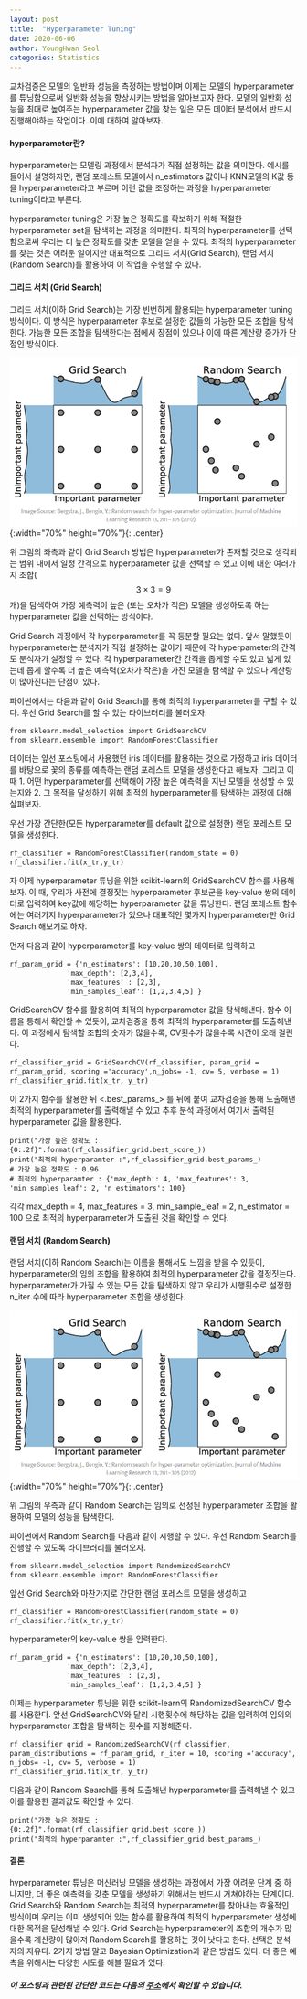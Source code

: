 ```yaml
---
layout: post
title:  "Hyperparameter Tuning"
date: 2020-06-06
author: YoungHwan Seol
categories: Statistics
---
```


교차검증은 모델의 일반화 성능을 측정하는 방법이며 이제는 모델의 hyperparameter를 튜닝함으로써 일반화 성능을 향상시키는 방법을 알아보고자 한다. 모델의 일반화 성능을 최대로 높여주는 hyperparameter 값을 찾는 일은 모든 데이터 분석에서 반드시 진행해야하는 작업이다. 이에 대하여 알아보자.

#### hyperparameter란?

hyperparameter는 모델링 과정에서 분석자가 직접 설정하는 값을 의미한다. 예시를 들어서 설명하자면, 랜덤 포레스트 모델에서 n_estimators 값이나 KNN모델의 K값 등을 hyperparameter라고 부르며 이런 값을 조정하는 과정을 hyperparameter tuning이라고 부른다.

hyperparameter tuning은 가장 높은 정확도를 확보하기 위해 적절한 hyperparameter set을 탐색하는 과정을 의미한다. 최적의 hyperparameter를 선택함으로써 우리는 더 높은 정확도를 갖춘 모델을 얻을 수 있다. 최적의 hyperparameter를 찾는 것은 어려운 일이지만 대표적으로 그리드 서치(Grid Search), 랜덤 서치(Random Search)를 활용하여 이 작업을 수행할 수 있다.

#### 그리드 서치 (Grid Search)

그리드 서치(이하 Grid Search)는 가장 빈번하게 활용되는 hyperparameter tuning 방식이다. 이 방식은 hyperparameter 후보로 설정한 값들의 가능한 모든 조합을 탐색한다. 가능한 모든 조합을 탐색한다는 점에서 장점이 있으나 이에 따른 계산량 증가가 단점인 방식이다.

![GSCV](https://github.com/seolbluewings/seolbluewings.github.io/blob/master/assets/gridsearch.PNG?raw=true){:width="70%" height="70%"}{: .center}

위 그림의 좌측과 같이 Grid Search 방법은 hyperparameter가 존재할 것으로 생각되는 범위 내에서 일정 간격으로 hyperparameter 값을 선택할 수 있고 이에 대한 여러가지 조합($$3\times 3 = 9$$개)을 탐색하여 가장 예측력이 높은 (또는 오차가 적은) 모델을 생성하도록 하는 hyperparameter 값을 선택하는 방식이다.

Grid Search 과정에서 각 hyperparameter를 꼭 등분할 필요는 없다. 앞서 말했듯이 hyperparameter는 분석자가 직접 설정하는 값이기 때문에 각 hyperpameter의 간격도 분석자가 설정할 수 있다. 각 hyperparameter간 간격을 좁게할 수도 있고 넓게 있는데 좁게 할수록 더 높은 예측력(오차가 작은)을 가진 모델을 탐색할 수 있으나 계산량이 많아진다는 단점이 있다.

파이썬에서는 다음과 같이 Grid Search를 통해 최적의 hyperparameter를 구할 수 있다. 우선 Grid Search를 할 수 있는 라이브러리를 불러오자.
~~~
from sklearn.model_selection import GridSearchCV
from sklearn.ensemble import RandomForestClassifier
~~~

데이터는 앞선 포스팅에서 사용했던 iris 데이터를 활용하는 것으로 가정하고 iris 데이터를 바탕으로 꽃의 종류를 예측하는 랜덤 포레스트 모델을 생성한다고 해보자. 그리고 이 때 1. 어떤 hyperparameter를 선택해야 가장 높은 예측력을 지닌 모델을 생성할 수 있는지와 2. 그 목적을 달성하기 위해 최적의 hyperparameter를 탐색하는 과정에 대해 살펴보자.

우선 가장 간단한(모든 hyperparameter를 default 값으로 설정한) 랜덤 포레스트 모델을 생성한다.

~~~
rf_classifier = RandomForestClassifier(random_state = 0)
rf_classifier.fit(x_tr,y_tr)
~~~

자 이제 hyperparameter 튜닝을 위한 scikit-learn의 GridSearchCV 함수를 사용해보자. 이 때, 우리가 사전에 결정짓는 hyperparameter 후보군을 key-value 쌍의 데이터로 입력하여 key값에 해당하는 hyperparameter 값을 튜닝한다. 랜덤 포레스트 함수에는 여러가지 hyperparameter가 있으나 대표적인 몇가지 hyperparameter만 Grid Search 해보기로 하자.

먼저 다음과 같이 hyperparameter를 key-value 쌍의 데이터로 입력하고 

~~~
rf_param_grid = {'n_estimators': [10,20,30,50,100],
              'max_depth': [2,3,4],
              'max_features' : [2,3],
              'min_samples_leaf': [1,2,3,4,5] }
~~~

GridSearchCV 함수를 활용하여 최적의 hyperparameter 값을 탐색해낸다. 함수 이름을 통해서 확인할 수 있듯이, 교차검증을 통해 최적의 hyperparameter를 도출해낸다. 이 과정에서 탐색할 조합의 숫자가 많을수록, CV횟수가 많을수록 시간이 오래 걸린다.

~~~
rf_classifier_grid = GridSearchCV(rf_classifier, param_grid = rf_param_grid, scoring ='accuracy',n_jobs= -1, cv= 5, verbose = 1)
rf_classifier_grid.fit(x_tr, y_tr)
~~~

이 2가지 함수를 활용한 뒤 <.best_params_> 를 뒤에 붙여 교차검증을 통해 도출해낸 최적의 hyperparameter를 출력해낼 수 있고 추후 분석 과정에서 여기서 출력된 hyperparameter 값을 활용한다.

~~~
print("가장 높은 정확도 : {0:.2f}".format(rf_classifier_grid.best_score_))
print("최적의 hyperparamter :",rf_classifier_grid.best_params_)
# 가장 높은 정확도 : 0.96
# 최적의 hyperparamter : {'max_depth': 4, 'max_features': 3, 'min_samples_leaf': 2, 'n_estimators': 100}
~~~

각각 max_depth = 4, max_features = 3, min_sample_leaf = 2, n_estimator = 100 으로 최적의 hyperparameter가 도출된 것을 확인할 수 있다.

#### 랜덤 서치 (Random Search)

랜덤 서치(이하 Random Search)는 이름을 통해서도 느낌을 받을 수 있듯이, hyperparameter의 임의 조합을 활용하여 최적의 hyperparameter 값을 결정짓는다. hyperparameter가 가질 수 있는 모든 값을 탐색하지 않고 우리가 시행횟수로 설정한 n_iter 수에 따라 hyperparameter 조합을 생성한다.

![GSCV](https://github.com/seolbluewings/seolbluewings.github.io/blob/master/assets/gridsearch.PNG?raw=true){:width="70%" height="70%"}{: .center}

위 그림의 우측과 같이 Random Search는 임의로 선정된 hyperparameter 조합을 활용하여 모델의 성능을 탐색한다.

파이썬에서 Random Search를 다음과 같이 시행할 수 있다. 우선 Random Search를 진행할 수 있도록 라이브러리를 불러오자.

~~~
from sklearn.model_selection import RandomizedSearchCV
from sklearn.ensemble import RandomForestClassifier
~~~

앞선 Grid Search와 마찬가지로 간단한 랜덤 포레스트 모델을 생성하고

~~~
rf_classifier = RandomForestClassifier(random_state = 0)
rf_classifier.fit(x_tr,y_tr)
~~~

hyperparameter의 key-value 쌍을 입력한다.

~~~
rf_param_grid = {'n_estimators': [10,20,30,50,100],
              'max_depth': [2,3,4],
              'max_features' : [2,3],
              'min_samples_leaf': [1,2,3,4,5] }
~~~

이제는 hyperparameter 튜닝을 위한 scikit-learn의 RandomizedSearchCV 함수를 사용한다. 앞선 GridSearchCV와 달리 시행횟수에 해당하는 값을 입력하여 임의의 hyperparameter 조합을 탐색하는 횟수를 지정해준다.

~~~
rf_classifier_grid = RandomizedSearchCV(rf_classifier, param_distributions = rf_param_grid, n_iter = 10, scoring ='accuracy', n_jobs= -1, cv= 5, verbose = 1)
rf_classifier_grid.fit(x_tr, y_tr)
~~~

다음과 같이 Random Search를 통해 도출해낸 hyperparameter를 출력해낼 수 있고 이를 활용한 결과값도 확인할 수 있다.

~~~
print("가장 높은 정확도 : {0:.2f}".format(rf_classifier_grid.best_score_))
print("최적의 hyperparamter :",rf_classifier_grid.best_params_)
~~~

#### 결론

hyperparameter 튜닝은 머신러닝 모델을 생성하는 과정에서 가장 어려운 단계 중 하나지만, 더 좋은 예측력을 갖춘 모델을 생성하기 위해서는 반드시 거쳐야하는 단계이다. Grid Search와 Random Search는 최적의 hyperparameter를 찾아내는 효율적인 방식이며 우리는 이미 생성되어 있는 함수를 활용하여 최적의 hyperparameter 생성에 대한 목적을 달성해낼 수 있다. Grid Search는 hyperparameter의 조합의 개수가 많을수록 계산량이 많아져 Random Search를 활용하는 것이 낫다고 한다. 선택은 분석자의 자유다. 2가지 방법 말고 Bayesian Optimization과 같은 방법도 있다. 더 좋은 예측을 위해서는 다양한 시도를 해볼 필요가 있다.

##### 이 포스팅과 관련된 간단한 코드는 다음의 [주소](https://github.com/seolbluewings/code_example/blob/master/1.hyperparameter%20tuning.ipynb)에서 확인할 수 있습니다.
